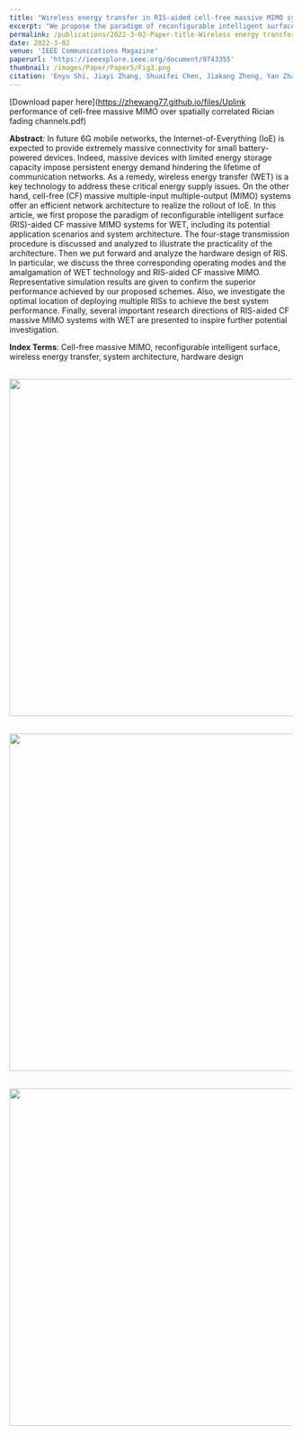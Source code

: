 ```yaml
---
title: "Wireless energy transfer in RIS-aided cell-free massive MIMO systems: Opportunities and challenges"
excerpt: "We propose the paradigm of reconfigurable intelligent surface (RIS)-aided CF massive MIMO systems for wireless energy transfer (WET), including its potential application scenarios and system architecture. The four-stage transmission procedure is discussed and analyzed to illustrate the practicality of the architecture. We put forward and analyze the hardware design of RIS."
permalink: /publications/2022-3-02-Paper-title-Wireless energy transfer in RIS-aided cell-free massive MIMO systems: Opportunities and challenges
date: 2022-3-02
venue: 'IEEE Communications Magazine'
paperurl: 'https://ieeexplore.ieee.org/document/9743355'
thumbnail: /images/Paper/Paper5/Fig3.png
citation: 'Enyu Shi, Jiayi Zhang, Shuaifei Chen, Jiakang Zheng, Yan Zhang, Derrick Wing Kwan Ng, and Bo Ai, “Wireless energy transfer in RIS-aided cell-free massive MIMO systems: Opportunities and challenges,” IEEE Communications Magazine, vol. 60, no. 3, pp. 26-32, March 2022.'
---
```


[Download paper here](https://zhewang77.github.io/files/Uplink performance of cell-free massive MIMO over spatially correlated Rician fading channels.pdf)


**Abstract**: In future 6G mobile networks, the Internet-of-Everything (IoE) is expected to provide extremely massive connectivity for small battery-powered devices. Indeed, massive devices with limited energy storage capacity impose persistent energy demand hindering the lifetime of communication networks. As a remedy, wireless energy transfer (WET) is a key technology to address these critical energy supply issues. On the other hand, cell-free (CF) massive multiple-input multiple-output (MIMO) systems offer an efficient network architecture to realize the rollout of IoE. In this article, we first propose the paradigm of reconfigurable intelligent surface (RIS)-aided CF massive MIMO systems for WET, including its potential application scenarios and system architecture. The four-stage transmission procedure is discussed and analyzed to illustrate the practicality of the architecture. Then we put forward and analyze the hardware design of RIS. In particular, we discuss the three corresponding operating modes and the amalgamation of WET technology and RIS-aided CF massive MIMO. Representative simulation results are given to confirm the superior performance achieved by our proposed schemes. Also, we investigate the optimal location of deploying multiple RISs to achieve the best system performance. Finally, several important research directions of RIS-aided CF massive MIMO systems with WET are presented to inspire further potential investigation.


**Index Terms**: Cell-free massive MIMO, reconfigurable intelligent surface, wireless energy transfer, system architecture, hardware design

<br/><img src='/images/Paper/Paper5/11.png' width = "600">

<br/><img src='/images/Paper/Paper5/2.png' width = "600">

<br/><img src='/images/Paper/Paper5/3.png' width = "600">





